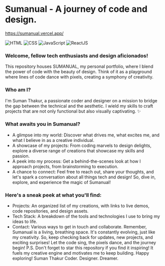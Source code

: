 # Sumanual - A journey of code and design.

https://sumanual.vercel.app/

![HTML](https://img.shields.io/badge/HTML5-E34F26?style=for-the-badge&logo=html5&logoColor=white)
![CSS](https://img.shields.io/badge/CSS3-1572B6?style=for-the-badge&logo=css3&logoColor=white)
![JavaScript](https://img.shields.io/badge/JavaScript-F7DF1E?style=for-the-badge&logo=javascript&logoColor=black)
![ReactJS](https://img.shields.io/badge/React-61DAFB?style=for-the-badge&logo=react&logoColor=white)
### Welcome, fellow tech enthusiasts and design aficionados!
This repository houses SUMANUAL, my personal portfolio, where I blend the power of code with the beauty of design. Think of it as a playground where lines of code dance with pixels, creating a symphony of creativity.
### Who am I?
I'm Suman Thakur, a passionate coder and designer on a mission to bridge the gap between the technical and the aesthetic. I wield my skills to craft projects that are not only functional but also visually captivating. ✨
### What awaits you in Sumanual?
- A glimpse into my world: Discover what drives me, what excites me, and what I believe in as a creative individual.
- A showcase of my projects: From coding marvels to design delights, explore a diverse range of creations that showcase my skills and passion.
- A peek into my process: Get a behind-the-scenes look at how I approach projects, from brainstorming to execution.
- A chance to connect: Feel free to reach out, share your thoughts, and let's spark a conversation about all things tech and design!
So, dive in, explore, and experience the magic of Sumanual!
### Here's a sneak peek at what you'll find:
- Projects: An organized list of my creations, with links to live demos, code repositories, and design assets.
- Tech Stack: A breakdown of the tools and technologies I use to bring my ideas to life.
- Contact: Various ways to get in touch and collaborate.
Remember, Sumanual is a living, breathing space. It's constantly evolving, just like my creativity. So, keep checking back for updates, new projects, and exciting surprises!
Let the code sing, the pixels dance, and the journey begin!
P.S. Don't forget to star this repository if you find it inspiring! It fuels my creative engine and motivates me to keep building.
Happy exploring!
Suman Thakur
Coder. Designer. Dreamer.